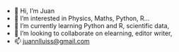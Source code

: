- 👋 Hi, I’m Juan
- 👀 I’m interested in Physics, Maths, Python, R...
- 🌱 I’m currently learning Python and R, scientific data,
- 💞️ I’m looking to collaborate on elearning, editor writer, 
- 📫 juannlluiss@gmail.com

<!---
JLRG193/JLRG193 is a ✨ special ✨ repository because its `README.md` (this file) appears on your GitHub profile.
You can click the Preview link to take a look at your changes.
--->
